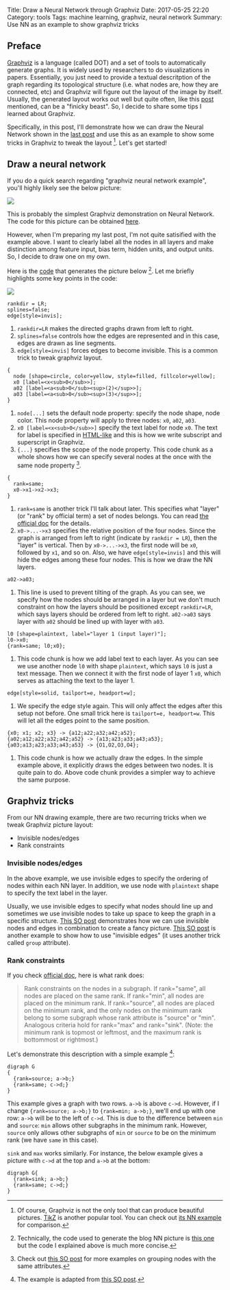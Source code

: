 Title: Draw a Neural Network through Graphviz 
Date: 2017-05-25 22:20
Category: tools
Tags: machine learning, graphviz, neural network
Summary: Use NN as an example to show graphviz tricks

## Preface

[Graphviz](http://graphviz.org/) is a language (called DOT) and
a set of tools to automatically generate graphs. It is widely used
by researchers to do visualizations in papers. Essentially, you just
need to provide a textual descritption of the graph regarding its topological
structure (i.e. what nodes are, how they are connected, etc) and Graphviz will
figure out the layout of the image by itself. Usually, the generated layout works
out well but quite often, like this [post](https://hbfs.wordpress.com/2014/09/30/a-quick-primer-on-graphviz/)
mentioned, can be a "finicky beast". So, I decide to share some tips I learned about
Graphviz.

Specifically, in this post, I'll demonstrate how we can draw the Neural Network shown in the 
[last post]({filename}/blog/2017/05/21/andrew-ml-nn.md) and use this as an example
to show some tricks in Graphviz to tweak the layout [^1]. Let's get started!

[^1]: Of course, Graphviz is not the only tool that can produce beautiful pictures. 
[TikZ](http://www.texample.net/) is another popular tool. You can check out 
[its NN example](http://www.texample.net/tikz/examples/neural-network/) for comparison.

## Draw a neural network

If you do a quick search regarding "graphviz neural network example", you'll highly
likely see the below picture:

![]({filename}/images/multiclass_neural_network_example.png) 

This is probably the simplest Graphviz demonstration on Neural Network. The
code for this picture can be obtained [here](https://gist.github.com/thigm85/5760134).

However, when I'm preparing my last post, I'm not quite satisified with the example above.
I want to clearly label all the nodes in all layers and make distinction among feature
input, bias term, hidden units, and output units. So, I decide to draw one on my own.

Here is the [code](https://github.com/xxks-kkk/Code-for-blog/blob/master/2017/graphviz-drawings/nn3.dot)
that generates the picture below [^2]. Let me briefly
highlights some key points in the code:

![]({filename}/images/nn2.png)

[^2]: Technically, the code used to generate the blog NN picture is 
[this one](https://github.com/xxks-kkk/Code-for-blog/blob/master/2017/graphviz-drawings/nn2.dot)
but the code I explained above is much more concise.

```{C}
rankdir = LR;
splines=false;
edge[style=invis];
```

1. `rankdir=LR` makes the directed graphs drawn from left to right.
2. `splines=false` controls how the edges are represented and in this case, edges 
are drawn as line segments.
3. `edge[style=invis]` forces edges to become invisible. This is a common trick to tweak
graphviz layout. 

```{C}
{
  node [shape=circle, color=yellow, style=filled, fillcolor=yellow];
  x0 [label=<x<sub>0</sub>>]; 
  a02 [label=<a<sub>0</sub><sup>(2)</sup>>]; 
  a03 [label=<a<sub>0</sub><sup>(3)</sup>>];
}
```

1. `node[...]` sets the default node property: specify the node shape, node color. This
node property will apply to three nodes: `x0`, `a02`, `a03`.
2. `x0 [label=<x<sub>0</sub>>]` specify the text label for node `x0`. The text for label
is specified in [HTML-like](http://www.graphviz.org/doc/info/shapes.html#html) and this is 
how we write subscript and superscript in Graphviz.
3. `{...}` specifies the scope of the node property. This code chunk as a whole shows
how we can specify several nodes at the once with the same node property [^3].

[^3]: Check out 
[this SO post](https://stackoverflow.com/questions/28853898/groups-of-nodes-with-the-same-attributes-in-graphviz-file)
for more examples on grouping nodes with the same attributes.

```{C}
{
  rank=same;
  x0->x1->x2->x3;
}
```
1. `rank=same` is another trick I'll talk about later. This specifies what "layer"
(or "rank" by official term) a set of nodes belongs. You can read [the official doc](http://www.graphviz.org/doc/info/attrs.html#d:rank) for the details.
2. `x0->...->x3` specifies the relative position of the four nodes. Since the graph is
arranged from left to right (indicate by `rankdir = LR`), then the "layer" is vertical.
Then by `x0->...->x3`, the first node will be `x0`, followed by `x1`, and so on. Also,
we have `edge[style=invis]` and this will hide the edges among these four nodes. This 
is how we draw the NN layers.

```{C}
a02->a03;
```

1. This line is used to prevent tilting of the graph. As you can see, we specify
how the nodes should be arranged in a layer but we don't much constraint on how
the layers should be positioned except `rankdir=LR`, which says layers should be 
ordered from left to right. `a02->a03` says layer with `a02` should be lined up with 
layer with `a03`.

```{C}
l0 [shape=plaintext, label="layer 1 (input layer)"];
l0->x0;
{rank=same; l0;x0};
```

1. This code chunk is how we add label text to each layer. As you can see we use
another node `l0` with shape `plaintext`, which says `l0` is just a text message.
Then we connect it with the first node of layer 1 `x0`, which serves as attaching
the text to the layer 1.

```{C}
edge[style=solid, tailport=e, headport=w];
```

1. We specify the edge style again. This will only affect the edges after this setup
not before. One small trick here is `tailport=e, headport=w`. This will let all the edges
point to the same position.

```{C}
{x0; x1; x2; x3} -> {a12;a22;a32;a42;a52};
{a02;a12;a22;a32;a42;a52} -> {a13;a23;a33;a43;a53};
{a03;a13;a23;a33;a43;a53} -> {O1,O2,O3,O4};
```

1. This code chunk is how we actually draw the edges. In the simple example above,
it explicitly draws the edges between two nodes. It is quite pain to do. Above code
chunk provides a simpler way to achieve the same purpose.

## Graphviz tricks

From our NN drawing example, there are two recurring tricks when we tweak Graphviz 
picture layout:

- Invisible nodes/edges
- Rank constraints

### Invisible nodes/edges

In the above example, we use invisible edges to specify the ordering of nodes within
each NN layer. In addition, we use node with `plaintext` shape to specify the text label
in the layer.

Usually, we use invisible edges to specify what nodes should line up and sometimes
we use invisible nodes to take up space to keep the graph in a specific structure.
[This SO post](https://stackoverflow.com/questions/7374108/graphviz-node-placement-and-rankdir)
demonstrates how we can use invisible nodes and edges in combination to create 
a fancy picture. 
[This SO post](https://stackoverflow.com/questions/27091591/graphviz-dot-vertical-alignment-of-nodes)
is another example to show how to use "invisible edges" (it uses another trick called
`group` attribute).

### Rank constraints

If you check [official doc](http://www.graphviz.org/doc/info/attrs.html#d:rank),
here is what rank does:

> Rank constraints on the nodes in a subgraph. If rank="same", 
> all nodes are placed on the same rank. If rank="min", all nodes are placed on the minimum rank. 
> If rank="source", all nodes are placed on the minimum rank, and the only nodes on the minimum 
> rank belong to some subgraph whose rank attribute is "source" or "min". Analogous criteria hold 
> for rank="max" and rank="sink". (Note: the minimum rank is topmost or leftmost, and the maximum 
> rank is bottommost or rightmost.)

Let's demonstrate this description with a simple example [^4]:

[^4]: The example is adapted from [this SO post](https://stackoverflow.com/questions/6149834/rank-attribute-is-confusing-to-me).

```{C}
digraph G
{
  {rank=source; a->b;}
  {rank=same; c->d;}
}
```

This example gives a graph with two rows. `a->b` is above `c->d`.
However, if I change `{rank=source; a->b;}` to `{rank=min; a->b;}`, we'll
end up with one row: `a->b` will be to the left of `c->d`. This is due to
the difference between `min` and `source`: `min` allows other subgraphs in the
minimum rank. However, `source` only allows other subgraphs of `min` or `source`
to be on the minimum rank (we have `same` in this case).

`sink` and `max` works similarly. For instance, the below example gives a picture
with `c->d` at the top and `a->b` at the bottom:

```{C}
digraph G{
  {rank=sink; a->b;}
  {rank=same; c->d;}
}
```


